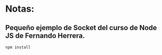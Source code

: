 # Notas:

## Pequeño ejemplo de Socket del curso de Node JS de Fernando Herrera.



```
npm install
```